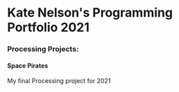# Kate Nelson's Programming Portfolio 2021

### Processing Projects:

#### Space Pirates 
My final Processing project for 2021 
